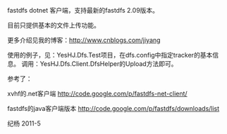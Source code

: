 fastdfs dotnet 客户端，支持最新的fastdfs 2.09版本。

目前只提供基本的文件上传功能。

更多介绍见我的博客：http://www.cnblogs.com/jiyang

使用的例子，见：YesHJ.Dfs.Test项目，在dfs.config中指定tracker的基本信息。
调用：YesHJ.Dfs.Client.DfsHelper的Upload方法即可。

参考了：

xvhf的.net客户端 http://code.google.com/p/fastdfs-net-client/

fastdfs的java客户端版本 http://code.google.com/p/fastdfs/downloads/list

纪杨
2011-5